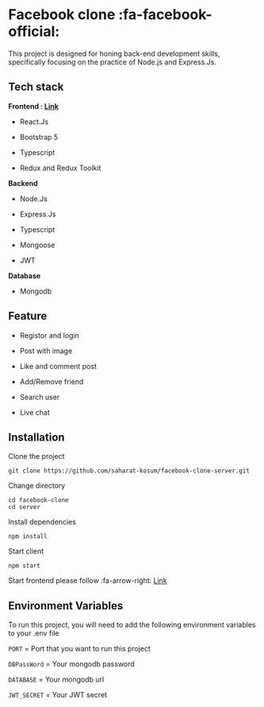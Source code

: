 # Facebook clone :fa-facebook-official:

This project is designed for honing back-end development skills, specifically focusing on the practice of Node.js and Express.Js.

## Tech stack

**Frontend : [Link](https://github.com/saharat-kosum/facebook-clone-client "Link")**

- React.Js

- Bootstrap 5

- Typescript

- Redux and Redux Toolkit

**Backend**

- Node.Js

- Express.Js

- Typescript

- Mongoose

- JWT

**Database**

- Mongodb

## Feature

- Registor and login

- Post with image

- Like and comment post

- Add/Remove friend

- Search user

- Live chat

## Installation

Clone the project

    git clone https://github.com/saharat-kosum/facebook-clone-server.git

Change directory

    cd facebook-clone
    cd server

Install dependencies

    npm install

Start client

    npm start

Start frontend please follow :fa-arrow-right: [Link](https://github.com/saharat-kosum/facebook-clone-client "Link")

## Environment Variables

To run this project, you will need to add the following environment variables to your .env file

`PORT` = Port that you want to run this project

`DBPassWord` = Your mongodb password

`DATABASE` = Your mongodb url

`JWT_SECRET` = Your JWT secret
